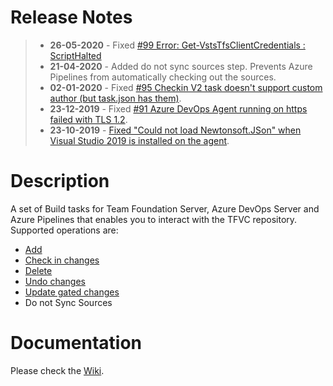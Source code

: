 # Release Notes
> - **26-05-2020** - Fixed [#99 Error: Get-VstsTfsClientCredentials : ScriptHalted](https://github.com/jessehouwing/azure-pipelines-tfvc-tasks/issues/99)
> - **21-04-2020** - Added do not sync sources step. Prevents Azure Pipelines from automatically checking out the sources.
> - **02-01-2020** - Fixed [#95 Checkin V2 task doesn't support custom author (but task.json has them)](https://github.com/jessehouwing/azure-pipelines-tfvc-tasks/issues/95). 
> - **23-12-2019** - Fixed [#91 Azure DevOps Agent running on https failed with TLS 1.2](https://github.com/jessehouwing/azure-pipelines-tfvc-tasks/issues/91).
> - **23-10-2019** - [Fixed "Could not load Newtonsoft.JSon" when Visual Studio 2019 is installed on the agent](https://github.com/microsoft/azure-pipelines-task-lib/issues/580).

# Description
A set of Build tasks for Team Foundation Server, Azure DevOps Server and Azure Pipelines that enables you to interact with the TFVC repository. Supported operations are:

* [Add](https://github.com/jessehouwing/azure-pipelines-tfvc-tasks/wiki/Add)
* [Check in changes](https://github.com/jessehouwing/azure-pipelines-tfvc-tasks/wiki/Check-in) 
* [Delete](https://github.com/jessehouwing/azure-pipelines-tfvc-tasks/wiki/Delete)
* [Undo changes](https://github.com/jessehouwing/azure-pipelines-tfvc-tasks/wiki/Undo) 
* [Update gated changes](https://github.com/jessehouwing/azure-pipelines-tfvc-tasks/wiki/Shelve) 
* Do not Sync Sources

# Documentation

Please check the [Wiki](https://github.com/jessehouwing/azure-pipelines-tfvc-tasks/wiki).

